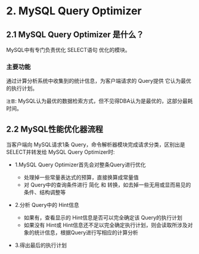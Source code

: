 # 2. MySQL Query Optimizer

## 2.1 MySQL Query Optimizer 是什么？
MySQL中有专门负责优化 SELECT语句 优化的模块。

### 主要功能

通过计算分析系统中收集到的统计信息，为客户端请求的 Query提供 它认为最优的执行计划。

`注意`: MySQL认为最优的数据检索方式，但不见得DBA认为是最优的，这部分最耗时间。


## 2.2 MySQL性能优化器流程

当客户端向 MySQL请求1条 Query，命令解析器模块完成请求分类，区别出是 SELECT并转发给 MySQL Query Optimizer时:
* 1.MySQL Query Optimizer首先会对整条Query进行优化
    * 处理掉一些常量表达式的预算，直接换算成常量值
    * 对 Query中的查询条件进行 简化 和 转换，如去掉一些无用或显而易见的条件、结构调整等

* 2.分析 Query中的 Hint信息
    * 如果有，查看显示的 Hint信息是否可以完全确定该 Query的执行计划
    * 如果没有 Hint或 Hint信息还不足以完全确定执行计划，则会读取所涉及对象的统计信息，根据Query进行写相应的计算分析

* 3.得出最后的执行计划
